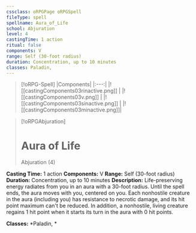 ```yaml
---
cssclass: oRPGPage oRPGSpell
fileType: spell
spellname: Aura_of_Life
school: Abjuration
level: 4
castingTime: 1 action
ritual: false
components: V
range: Self (30-foot radius)
duration: Concentration, up to 10 minutes
classes: Paladin,
---
```

> [!oRPG-Spell]
> |Components|
> |:---:|
> |![[castingComponents03rinactive.png]] |
> |![[castingComponents03v.png]] |
> |![[castingComponents03sinactive.png]] |
> |![[castingComponents03minactive.png]]|

> [!oRPGAbjuration]
>#  Aura of Life
> Abjuration  (4)

**Casting Time:** 1 action
**Components:** V
**Range:** Self (30-foot radius)
**Duration:**  Concentration, up to 10 minutes
**Description:**
Life-preserving energy radiates from you in an aura with a 30-foot radius. Until the spell ends, the aura moves with you, centered on you. Each nonhostile creature in the aura (including you) has resistance to necrotic damage, and its hit point maximum can't be reduced. In addition, a nonhostile, living creature regains 1 hit point when it starts its turn in the aura with 0 hit points.



**Classes:**  *Paladin, *


